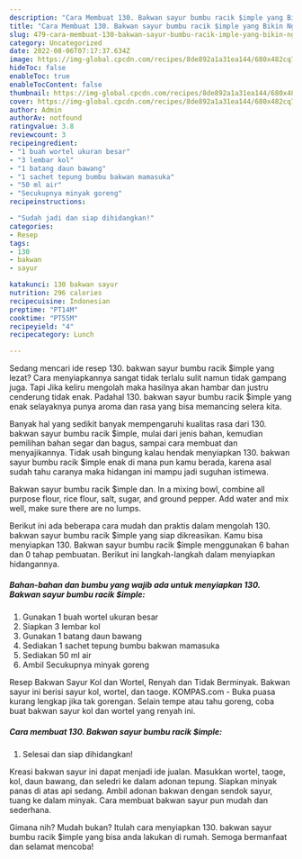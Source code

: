 ```yaml
---
description: "Cara Membuat 130. Bakwan sayur bumbu racik $imple yang Bikin Ngiler, Buat Buka Puasa Bikin Ngiler"
title: "Cara Membuat 130. Bakwan sayur bumbu racik $imple yang Bikin Ngiler, Buat Buka Puasa Bikin Ngiler"
slug: 479-cara-membuat-130-bakwan-sayur-bumbu-racik-imple-yang-bikin-ngiler-buat-buka-puasa-bikin-ngiler
category: Uncategorized
date: 2022-08-06T07:17:37.634Z
image: https://img-global.cpcdn.com/recipes/8de892a1a31ea144/680x482cq70/130-bakwan-sayur-bumbu-racik-imple-foto-resep-utama.jpg
hideToc: false
enableToc: true
enableTocContent: false
thumbnail: https://img-global.cpcdn.com/recipes/8de892a1a31ea144/680x482cq70/130-bakwan-sayur-bumbu-racik-imple-foto-resep-utama.jpg
cover: https://img-global.cpcdn.com/recipes/8de892a1a31ea144/680x482cq70/130-bakwan-sayur-bumbu-racik-imple-foto-resep-utama.jpg
author: Admin
authorAv: notfound
ratingvalue: 3.8
reviewcount: 3
recipeingredient:
- "1 buah wortel ukuran besar"
- "3 lembar kol"
- "1 batang daun bawang"
- "1 sachet tepung bumbu bakwan mamasuka"
- "50 ml air"
- "Secukupnya minyak goreng"
recipeinstructions:

- "Sudah jadi dan siap dihidangkan!"
categories:
- Resep
tags:
- 130
- bakwan
- sayur

katakunci: 130 bakwan sayur 
nutrition: 296 calories
recipecuisine: Indonesian
preptime: "PT14M"
cooktime: "PT55M"
recipeyield: "4"
recipecategory: Lunch

---
```



Sedang mencari ide resep 130. bakwan sayur bumbu racik $imple yang lezat? Cara menyiapkannya sangat tidak terlalu sulit namun tidak gampang juga. Tapi Jika keliru mengolah maka hasilnya akan hambar dan justru cenderung tidak enak. Padahal 130. bakwan sayur bumbu racik $imple yang enak selayaknya punya aroma dan rasa yang bisa memancing selera kita.


Banyak hal yang sedikit banyak mempengaruhi kualitas rasa dari 130. bakwan sayur bumbu racik $imple, mulai dari jenis bahan, kemudian pemilihan bahan segar dan bagus, sampai cara membuat dan menyajikannya. Tidak usah bingung kalau hendak menyiapkan 130. bakwan sayur bumbu racik $imple enak di mana pun kamu berada, karena asal sudah tahu caranya maka hidangan ini mampu jadi suguhan istimewa.

Bakwan sayur bumbu racik $imple dan. In a mixing bowl, combine all purpose flour, rice flour, salt, sugar, and ground pepper. Add water and mix well, make sure there are no lumps.


Berikut ini ada beberapa cara mudah dan praktis dalam mengolah 130. bakwan sayur bumbu racik $imple yang siap dikreasikan. Kamu bisa menyiapkan 130. Bakwan sayur bumbu racik $imple menggunakan 6 bahan dan 0 tahap pembuatan. Berikut ini langkah-langkah dalam menyiapkan hidangannya.

<!--inarticleads1-->

##### Bahan-bahan dan bumbu yang wajib ada untuk menyiapkan 130. Bakwan sayur bumbu racik $imple:

1. Gunakan 1 buah wortel ukuran besar
1. Siapkan 3 lembar kol
1. Gunakan 1 batang daun bawang
1. Sediakan 1 sachet tepung bumbu bakwan mamasuka
1. Sediakan 50 ml air
1. Ambil Secukupnya minyak goreng


Resep Bakwan Sayur Kol dan Wortel, Renyah dan Tidak Berminyak. Bakwan sayur ini berisi sayur kol, wortel, dan taoge. KOMPAS.com - Buka puasa kurang lengkap jika tak gorengan. Selain tempe atau tahu goreng, coba buat bakwan sayur kol dan wortel yang renyah ini. 

<!--inarticleads2-->

##### Cara membuat 130. Bakwan sayur bumbu racik $imple:


1. Selesai dan siap dihidangkan!

Kreasi bakwan sayur ini dapat menjadi ide jualan. Masukkan wortel, taoge, kol, daun bawang, dan seledri ke dalam adonan tepung. Siapkan minyak panas di atas api sedang. Ambil adonan bakwan dengan sendok sayur, tuang ke dalam minyak. Cara membuat bakwan sayur pun mudah dan sederhana. 

Gimana nih? Mudah bukan? Itulah cara menyiapkan 130. bakwan sayur bumbu racik $imple yang bisa anda lakukan di rumah. Semoga bermanfaat dan selamat mencoba!
